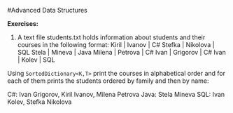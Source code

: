 #Advanced Data Structures

**Exercises:**

01. A text file students.txt holds information about students and their courses in the following format:
  Kiril  | Ivanov   | C#
  Stefka | Nikolova | SQL
  Stela  | Mineva   | Java
  Milena | Petrova  | C#
  Ivan   | Grigorov | C#
  Ivan   | Kolev    | SQL
  
  Using ``SortedDictionary<K,T>`` print the courses in alphabetical order and for each of them prints the students ordered by family and then by name:
  
  C#: Ivan Grigorov, Kiril Ivanov, Milena Petrova
  Java: Stela Mineva
  SQL: Ivan Kolev, Stefka Nikolova

